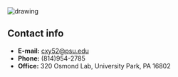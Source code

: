 <img src="files/image1.jpg" alt="drawing" />

## Contact info

- **E-mail:** cxy52@psu.edu
- **Phone:** (814)954-2785
- **Office:** 320 Osmond Lab, University Park, PA 16802


